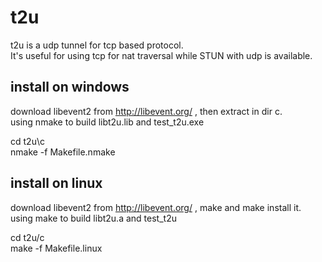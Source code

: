t2u
===

t2u is a udp tunnel for tcp based protocol.   
It's useful for using tcp for nat traversal while STUN with udp is available.   
  
  
install on windows
------------------
download libevent2 from http://libevent.org/ , then extract in dir c.  
using nmake to build libt2u.lib and test_t2u.exe  
  
cd t2u\c  
nmake -f Makefile.nmake  
  
install on linux
----------------
download libevent2 from http://libevent.org/ , make and make install it.  
using make to build libt2u.a and test_t2u  
  
cd t2u/c  
make -f Makefile.linux  
